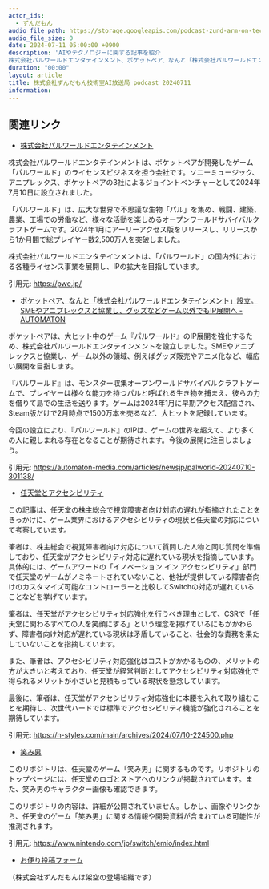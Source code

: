 ```yaml
---
actor_ids:
  - ずんだもん
audio_file_path: https://storage.googleapis.com/podcast-zund-arm-on-tech/audio/株式会社ずんだもん技術室AI放送局_podcast_20240711.mp3
audio_file_size: 0
date: 2024-07-11 05:00:00 +0900
description: 'AIやテクノロジーに関する記事を紹介  
株式会社パルワールドエンタテインメント、ポケットペア、なんと「株式会社パルワールドエンタテインメント」設立。SMEやアニプレックスと協業し、グッズなどゲーム以外でもIP展開へ - AUTOMATON、任天堂とアクセシビリティ、笑み男'
duration: "00:00"
layout: article
title: 株式会社ずんだもん技術室AI放送局 podcast 20240711
information: 
---
```


## 関連リンク


- [株式会社パルワールドエンタテインメント](https://pwe.jp/)  



株式会社パルワールドエンタテインメントは、ポケットペアが開発したゲーム「パルワールド」のライセンスビジネスを担う会社です。ソニーミュージック、アニプレックス、ポケットペアの3社によるジョイントベンチャーとして2024年7月10日に設立されました。

「パルワールド」は、広大な世界で不思議な生物「パル」を集め、戦闘、建築、農業、工場での労働など、様々な活動を楽しめるオープンワールドサバイバルクラフトゲームです。2024年1月にアーリーアクセス版をリリースし、リリースから1か月間で総プレイヤー数2,500万人を突破しました。

株式会社パルワールドエンタテインメントは、「パルワールド」の国内外における各種ライセンス事業を展開し、IPの拡大を目指しています。 


引用元: https://pwe.jp/


- [ポケットペア、なんと「株式会社パルワールドエンタテインメント」設立。SMEやアニプレックスと協業し、グッズなどゲーム以外でもIP展開へ - AUTOMATON](https://automaton-media.com/articles/newsjp/palworld-20240710-301138/)  


ポケットペアは、大ヒット中のゲーム『パルワールド』のIP展開を強化するため、株式会社パルワールドエンタテインメントを設立しました。SMEやアニプレックスと協業し、ゲーム以外の領域、例えばグッズ販売やアニメ化など、幅広い展開を目指します。

『パルワールド』は、モンスター収集オープンワールドサバイバルクラフトゲームで、プレイヤーは様々な能力を持つパルと呼ばれる生き物を捕まえ、彼らの力を借りて島での生活を送ります。ゲームは2024年1月に早期アクセス配信され、Steam版だけで2月時点で1500万本を売るなど、大ヒットを記録しています。

今回の設立により、『パルワールド』のIPは、ゲームの世界を超えて、より多くの人に親しまれる存在となることが期待されます。今後の展開に注目しましょう。 


引用元: https://automaton-media.com/articles/newsjp/palworld-20240710-301138/


- [任天堂とアクセシビリティ](https://n-styles.com/main/archives/2024/07/10-224500.php)  


この記事は、任天堂の株主総会で視覚障害者向け対応の遅れが指摘されたことをきっかけに、ゲーム業界におけるアクセシビリティの現状と任天堂の対応について考察しています。

筆者は、株主総会で視覚障害者向け対応について質問した人物と同じ質問を準備しており、任天堂がアクセシビリティ対応に遅れている現状を指摘しています。具体的には、ゲームアワードの「イノベーション イン アクセシビリティ」部門で任天堂のゲームがノミネートされていないこと、他社が提供している障害者向けのカスタマイズ可能なコントローラーと比較してSwitchの対応が遅れていることなどを挙げています。

筆者は、任天堂がアクセシビリティ対応強化を行うべき理由として、CSRで「任天堂に関わるすべての人を笑顔にする」という理念を掲げているにもかかわらず、障害者向け対応が遅れている現状は矛盾していること、社会的な責務を果たしていないことを指摘しています。

また、筆者は、アクセシビリティ対応強化はコストがかかるものの、メリットの方が大きいと考えており、任天堂が経営判断としてアクセシビリティ対応強化で得られるメリットが小さいと見積もっている現状を懸念しています。

最後に、筆者は、任天堂がアクセシビリティ対応強化に本腰を入れて取り組むことを期待し、次世代ハードでは標準でアクセシビリティ機能が強化されることを期待しています。

引用元: https://n-styles.com/main/archives/2024/07/10-224500.php


- [笑み男](https://www.nintendo.com/jp/switch/emio/index.html)  

 

このリポジトリは、任天堂のゲーム「笑み男」に関するものです。リポジトリのトップページには、任天堂のロゴとストアへのリンクが掲載されています。また、笑み男のキャラクター画像も確認できます。 

このリポジトリの内容は、詳細が公開されていません。しかし、画像やリンクから、任天堂のゲーム「笑み男」に関する情報や開発資料が含まれている可能性が推測されます。 


引用元: https://www.nintendo.com/jp/switch/emio/index.html



- [お便り投稿フォーム](https://forms.gle/ffg4JTfqdiqK62qf9)

（株式会社ずんだもんは架空の登場組織です）
